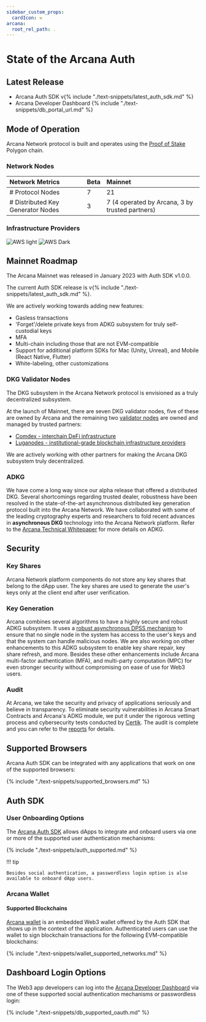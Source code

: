```yaml
---
sidebar_custom_props:
  cardIcon: ⚒️
arcana:
  root_rel_path: .
---
```

  
# State of the Arcana Auth

## Latest Release

* Arcana Auth SDK v{% include "./text-snippets/latest_auth_sdk.md" %}
* Arcana Developer Dashboard {% include "./text-snippets/db_portal_url.md" %}

## Mode of Operation

Arcana Network protocol is built and operates using the [Proof of Stake](https://ethereum.org/en/developers/docs/consensus-mechanisms/#proof-of-stake) Polygon chain.

### Network Nodes

| Network Metrics                      | Beta    | Mainnet |
| :---                                 | :---    | :---    |
| # Protocol Nodes                     | 7       | 21      |
| # Distributed Key Generator Nodes    | 3       | 7 (4 operated by Arcana, 3 by trusted partners)     |

### Infrastructure Providers

![AWS light](/img/icons/icon_aws_light.png#only-light)
![AWS Dark](/img/icons/icon_aws_dark.png#only-dark)

## Mainnet Roadmap

The Arcana Mainnet was released in January 2023 with Auth SDK v1.0.0.

The current Auth SDK release is v{% include "./text-snippets/latest_auth_sdk.md" %}.

We are actively working towards adding new features:

* Gasless transactions
* 'Forget'/delete private keys from ADKG subsystem for truly self-custodial keys
* MFA
* Multi-chain including those that are not EVM-compatible
* Support for additional platform SDKs for Mac (Unity, Unreal), and Mobile (React Native, Flutter)
* White-labeling, other customizations

### DKG Validator Nodes

The DKG subsystem in the Arcana Network protocol is envisioned as a truly decentralized subsystem. 

At the launch of Mainnet, there are seven DKG validator nodes, five of these are owned by Arcana and the remaining two  [validator nodes]({{page.meta.arcana.root_rel_path}}/concepts/validator_nodes.md) are owned and managed by trusted partners:

* [Comdex - interchain DeFi infrastructure](https://comdex.one/)
* [Luganodes - institutional-grade blockchain infrastructure providers](https://www.luganodes.com/)

We are actively working with other partners for making the Arcana DKG subsystem truly decentralized.

### ADKG

We have come a long way since our alpha release that offered a distributed DKG. Several shortcomings regarding trusted dealer, robustness have been resolved in the state-of-the-art asynchronous distributed key generation protocol built into the Arcana Network. We have collaborated with some of the leading cryptography experts and researchers to fold recent advances in **asynchronous DKG** technology into the Arcana Network platform. Refer to the [Arcana Technical Whitepaper](https://www.notion.so/Arcana-Technical-Docs-a1d7fd0d2970452586c693e4fee14d08) for more details on ADKG.

## Security

### Key Shares

Arcana Network platform components do not store any key shares that belong to the dApp user.  The key shares are used to generate the user's keys only at the client end after user verification. 

### Key Generation

Arcana combines several algorithms to have a highly secure and robust ADKG subsystem. It uses a [robust asynchronous DPSS mechanism](https://eprint.iacr.org/2022/971) to ensure that no single node in the system has access to the user's keys and that the system can handle malicious nodes. We are also working on other enhancements to this ADKG subsystem to enable key share repair, key share refresh, and more. Besides these other enhancements include Arcana multi-factor authentication (MFA), and multi-party computation (MPC) for even stronger security without compromising on ease of use for Web3 users.

### Audit

At Arcana, we take the security and privacy of applications seriously and believe in transparency. To eliminate security vulnerabilities in Arcana Smart Contracts and Arcana's ADKG module, we put it under the rigorous vetting process and cybersecurity tests conducted by [Certik](https://www.certik.com/). The audit is complete and you can refer to the [reports]({{page.meta.arcana.root_rel_path}}/audit/index.md) for details.

## Supported Browsers

Arcana Auth SDK can be integrated with any applications that work on one of the supported browsers:

{% include "./text-snippets/supported_browsers.md" %}

## Auth SDK

### User Onboarding Options

The [Arcana Auth SDK]({{page.meta.arcana.root_rel_path}}/concepts/authsdk.md) allows dApps to integrate and onboard users via one or more of the supported user authentication mechanisms:

{% include "./text-snippets/auth_supported.md" %}

!!! tip

    Besides social authentication, a passwordless login option is also available to onboard dApp users.

### Arcana Wallet

#### Supported Blockchains

[Arcana wallet]({{page.meta.arcana.root_rel_path}}/concepts/anwallet/index.md) is an embedded Web3 wallet offered by the Auth SDK that shows up in the context of the application.  Authenticated users can use the wallet to sign blockchain transactions for the following EVM-compatible blockchains:

{% include "./text-snippets/wallet_supported_networks.md" %}

## Dashboard Login Options

The Web3 app developers can log into the [Arcana Developer Dashboard]({{page.meta.arcana.root_rel_path}}/concepts/dashboard.md) via one of these supported social authentication mechanisms or passwordless login:

{% include "./text-snippets/db_supported_oauth.md" %}